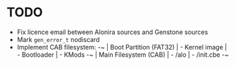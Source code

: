 # TODO

- Fix licence email between Alonira sources and Genstone sources
- Mark `gen_error_t` nodiscard
- Implement CAB filesystem:
-~
| Boot Partition (FAT32)
| - Kernel image
| - Bootloader
| - KMods
-~
| Main Filesystem (CAB)
| - /alo
|    - /init.cbe
-~
